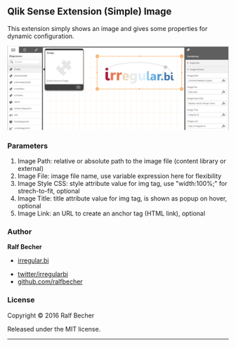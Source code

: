 ## Qlik Sense Extension (Simple) Image

This extension simply shows an image and gives some properties for dynamic configuration.

![QlikSense Extension Image](Screenshot1.PNG)

### Parameters

1. Image Path: relative or absolute path to the image file (content library or external)
2. Image File: image file name, use variable expression here for flexibility
3. Image Style CSS: style attribute value for img tag, use "width:100%;" for strech-to-fit, optional
4. Image Title: title attribute value for img tag, is shown as popup on hover, optional
5. Image Link: an URL to create an anchor tag (HTML link), optional

### Author

**Ralf Becher**

+ [irregular.bi](http://irregular.bi)
* [twitter/irregularbi](http://twitter.com/irregularbi)
* [github.com/ralfbecher](http://github.com/ralfbecher)

### License

Copyright © 2016 Ralf Becher

Released under the MIT license.

***